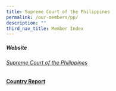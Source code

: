 ```yaml
---
title: Supreme Court of the Philippines
permalink: /our-members/pp/
description: ""
third_nav_title: Member Index
---
```

##### Website

###### [Supreme Court of the Philippines](https://sc.judiciary.gov.ph/)


#### [Country Report](/files/Philippines_JDR%20Country%20Report%2001242022.pdf)


